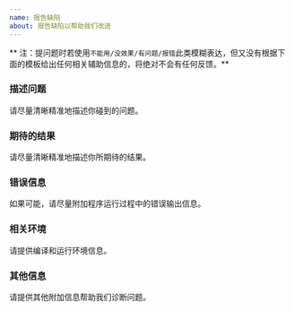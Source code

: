 ```yaml
---
name: 报告缺陷
about: 报告缺陷以帮助我们改进
---
```


** 注：提问题时若使用`不能用/没效果/有问题/报错`此类模糊表达，但又没有根据下面的模板给出任何相关辅助信息的，将绝对不会有任何反馈。**

### 描述问题

请尽量清晰精准地描述你碰到的问题。

### 期待的结果

请尽量清晰精准地描述你所期待的结果。

### 错误信息

如果可能，请尽量附加程序运行过程中的错误输出信息。

### 相关环境

请提供编译和运行环境信息。

### 其他信息

请提供其他附加信息帮助我们诊断问题。
